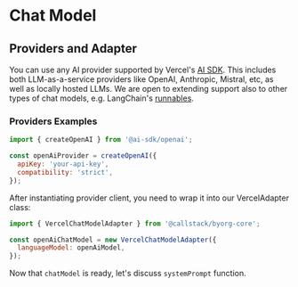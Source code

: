 # Chat Model

## Providers and Adapter

You can use any AI provider supported by Vercel's [AI SDK](https://sdk.vercel.ai/providers/ai-sdk-providers). This includes both LLM-as-a-service providers like OpenAI, Anthropic, Mistral, etc, as well as locally hosted LLMs. We are open to extending support also to other types of chat models, e.g. LangChain's [runnables](https://js.langchain.com/docs/how_to/streaming).

### Providers Examples

```js
import { createOpenAI } from '@ai-sdk/openai';

const openAiProvider = createOpenAI({
  apiKey: 'your-api-key',
  compatibility: 'strict',
});
```

After instantiating provider client, you need to wrap it into our VercelAdapter class:

```js
import { VercelChatModelAdapter } from '@callstack/byorg-core';

const openAiChatModel = new VercelChatModelAdapter({
  languageModel: openAiModel,
});
```

Now that `chatModel` is ready, let's discuss `systemPrompt` function.
